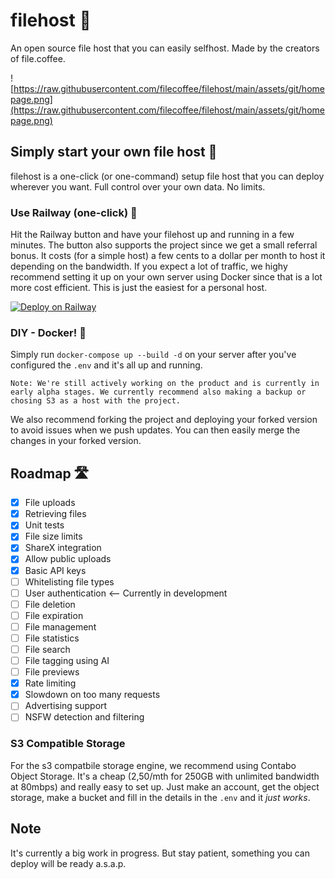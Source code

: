 # filehost 📁
An open source file host that you can easily selfhost. Made by the creators of file.coffee.

![https://raw.githubusercontent.com/filecoffee/filehost/main/assets/git/homepage.png](https://raw.githubusercontent.com/filecoffee/filehost/main/assets/git/homepage.png)

## Simply start your own file host 🚀
filehost is a one-click (or one-command) setup file host that you can deploy wherever you want. Full control over your own data. No limits.

### Use Railway (one-click) 🚂
Hit the Railway button and have your filehost up and running in a few minutes. The button also supports the project since we get a small referral bonus. It costs (for a simple host) a few cents to a dollar per month to host it depending on the bandwidth. If you expect a lot of traffic, we highy recommend setting it up on your own server using Docker since that is a lot more cost efficient. This is just the easiest for a personal host.

[![Deploy on Railway](https://railway.app/button.svg)](https://railway.app/template/pv_x6t?referralCode=QsZ-bg)


### DIY - Docker! 🐳
Simply run `docker-compose up --build -d` on your server after you've configured the `.env` and it's all up and running.

```
Note: We're still actively working on the product and is currently in early alpha stages. We currently recommend also making a backup or chosing S3 as a host with the project.
```

We also recommend forking the project and deploying your forked version to avoid issues when we push updates. You can then easily merge the changes in your forked version.

## Roadmap 🛣️
- [x] File uploads
- [x] Retrieving files
- [x] Unit tests
- [x] File size limits
- [x] ShareX integration
- [x] Allow public uploads
- [x] Basic API keys
- [ ] Whitelisting file types
- [ ] User authentication <-- Currently in development
- [ ] File deletion
- [ ] File expiration
- [ ] File management
- [ ] File statistics
- [ ] File search
- [ ] File tagging using AI
- [ ] File previews
- [x] Rate limiting
- [x] Slowdown on too many requests
- [ ] Advertising support
- [ ] NSFW detection and filtering

### S3 Compatible Storage
For the s3 compatbile storage engine, we recommend using Contabo Object Storage. It's a cheap (2,50/mth for 250GB with unlimited bandwidth at 80mbps) and really easy to set up. Just make an account, get the object storage, make a bucket and fill in the details in the `.env` and it _just works_.

## Note
It's currently a big work in progress. But stay patient, something you can deploy will be ready a.s.a.p.

